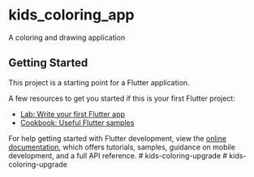 # kids_coloring_app

A coloring and drawing application

## Getting Started

This project is a starting point for a Flutter application.

A few resources to get you started if this is your first Flutter project:

- [Lab: Write your first Flutter app](https://docs.flutter.dev/get-started/codelab)
- [Cookbook: Useful Flutter samples](https://docs.flutter.dev/cookbook)

For help getting started with Flutter development, view the
[online documentation](https://docs.flutter.dev/), which offers tutorials,
samples, guidance on mobile development, and a full API reference.
#   k i d s - c o l o r i n g - u p g r a d e  
 #   k i d s - c o l o r i n g - u p g r a d e  
 